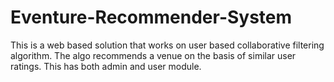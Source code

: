 # Eventure-Recommender-System
This is a web based solution that works on user based collaborative filtering algorithm. The algo recommends a venue on the basis of similar user ratings. This has both admin and user module.
